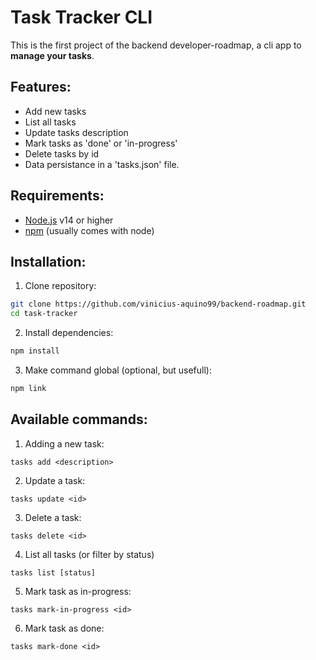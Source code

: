# Task Tracker CLI

This is the first project of the backend developer-roadmap, a cli app to **manage your tasks**.

## Features:

- Add new tasks
- List all tasks
- Update tasks description
- Mark tasks as 'done' or 'in-progress'
- Delete tasks by id
- Data persistance in a 'tasks.json' file.

## Requirements:

- [Node.js](https://nodejs.org/) v14 or higher
- [npm](https://www.npmjs.com/) (usually comes with node)

## Installation:

1. Clone repository:

```bash
git clone https://github.com/vinicius-aquino99/backend-roadmap.git
cd task-tracker
```

2. Install dependencies:

```bash
npm install
```

3. Make command global (optional, but usefull):

```bash
npm link
```

## Available commands:

1. Adding a new task:

```
tasks add <description>
```

2. Update a task:

```
tasks update <id>
```

3. Delete a task:

```
tasks delete <id>
```

4. List all tasks (or filter by status)

```
tasks list [status]
```

5. Mark task as in-progress:

```
tasks mark-in-progress <id>
```

6. Mark task as done:

```
tasks mark-done <id>
```


